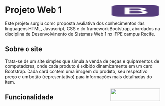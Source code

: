 # Projeto Web 1 <img src="logo/bootstrap.png" width="160" height="40" align="right">

Este projeto surgiu como proposta avaliativa dos conhecimentos das linguagens HTML, Javascript, CSS e do framework Bootstrap, abordados na disciplina de 	Desenvolvimento de Sistemas Web 1 no IFPE campus Recife.

## Sobre o site

Trata-se de um site simples que simula a venda de peças e quipamentos de computadores, onde cada produto é exibido dinamicamente em um card Bootstrap. Cada card contem uma imagem do produto, seu respectivo preço e um botão (representativo) para informações mais detalhadas do item.

<img src="img/card.png" width="160" height="40" align="right">

## Funcionalidade

